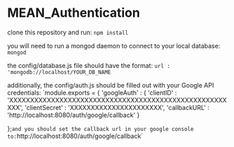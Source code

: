# MEAN_Authentication

clone this repository and run:
`npm install`

you will need to run a mongod daemon to connect to your local database:
`mongod`

the config/database.js file should have the format:
`url : 'mongodb://localhost/YOUR_DB_NAME`

additionally, the config/auth.js should be filled out with your Google API credentials:
`module.exports = {
    'googleAuth' : {
        'clientID'      : 'XXXXXXXXXXXXXXXXXXXXXXXXXXXXXXXXXXXXXXXXXXXXXXXXXXXXXXX',
        'clientSecret'  : 'XXXXXXXXXXXXXXXXXXXXXX',
        'callbackURL'   : 'http://localhost:8080/auth/google/callback'
    }

};`
and you should set the callback url in your google console to:
`http://localhost:8080/auth/google/callback`